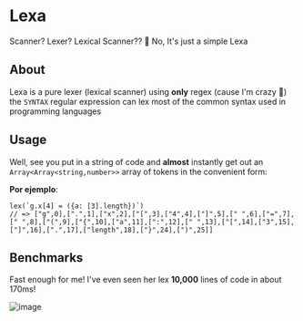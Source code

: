 # Lexa
Scanner? Lexer? Lexical Scanner?? 👀 No, It's just a simple Lexa 

## About
Lexa is a pure lexer (lexical scanner) using **only** regex (cause I'm crazy 🤪)
the `SYNTAX` regular expression can lex most of the common syntax used in programming languages

## Usage
Well, see you put in a string of code and **almost** instantly get out an `Array<Array<string,number>>` array of tokens in the convenient form:

**Por ejemplo**:
```
lex(`g.x[4] = ({a: [3].length})`)
// => ["g",0],[".",1],["x",2],["[",3],["4",4],["]",5],[" ",6],["=",7],[" ",8],["(",9],["{",10],["a",11],[":",12],[" ",13],["[",14],["3",15],["]",16],[".",17],["length",18],["}",24],[")",25]]
```

## Benchmarks ##
Fast enough for me! I've even seen her lex **10,000** lines of code in about 170ms!

![image](https://github.com/crosscripter/Lexa/assets/315043/ba6b6e24-fdd7-4f65-a81c-765a36c3e3f2)
